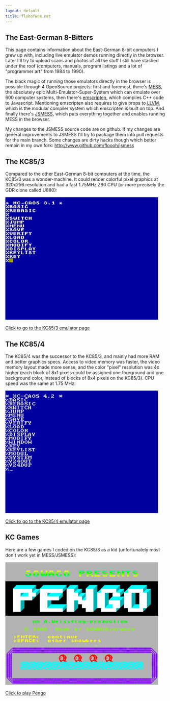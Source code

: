 ```yaml
---
layout: default
title: flohofwoe.net
---
```


## The East-German 8-Bitters

This page contains information about the East-German 8-bit computers I grew up with, including live emulator demos running directly in the browser. Later I'll try to upload scans and photos of all the stuff I still have stashed under the roof (computers, manuals, program listings and a lot of "programmer art" from 1984 to 1990).

The black magic of running those emulators directly in the browser is possible through 4 OpenSource projects: first and foremost, there's <a href="http://www.mess.org" target="_blank">MESS</a>, the absolutely epic Multi-Emulator-Super-System which can emulate over 600 computer systems, then there's <a href="https://github.com/kripken/emscripten" target="_blank">emscripten</a>, which compiles C++ code to Javascript. Mentioning emscripten also requires to give props to <a href="http://www.llvm.org" target="_blank">LLVM</a>, which is the modular compiler system which emscripten is built on top. And finally there's <a href="http://jsmess.textfiles.com" target="_blank">JSMESS</a>, which puts everything together and enables running MESS in the browser.

My changes to the JSMESS source code are on github. If my changes are general improvements to JSMESS I'll try to package them into pull requests for the main branch. Some changes are dirty hacks though which better remain in my own fork: <a href="http://www.github.com/floooh/jsmess">http://www.github.com/floooh/jsmess</a>

## The KC85/3

Compared to the other East-German 8-bit computers at the time, the KC85/3 was a wonder-machine. It could render colorful pixel graphics at 320x256 resolution and had a fast 1.75MHz Z80 CPU (or more precisely the GDR clone called U880):

<div class="image">
    <p><a href="oldstuff/kc85_3/kc85_3.html"><img src="images/kc85_3_menu.jpg" width="480"/></a></p>
    <p><a href="oldstuff/kc85_3/kc85_3.html">Click to go to the KC85/3 emulator page</a></p>
</div>

## The KC85/4

The KC85/4 was the successor to the KC85/3, and mainly had more RAM and better graphics specs. Access to video memory was faster, the video memory layout made more sense, and the color "pixel" resolution was 4x higher (each block of 8x1 pixels could be assigned one foreground and one background color, instead of blocks of 8x4 pixels on the KC85/3). CPU speed was the same at
1.75 MHz:

<div class="image">
    <p><a href="oldstuff/kc85_4/kc85_4.html"><img src="images/kc85_4.png" width="480"/></a></p>
    <p><a href="oldstuff/kc85_4/kc85_4.html">Click to go to the KC85/4 emulator page</a></p>
</div>

## KC Games

Here are a few games I coded on the KC85/3 as a kid (unfortunately most don't work yet in MESS/JSMESS):

<div class="image">
	<p><a href="oldstuff/pengo/pengo.html"><img src="images/pengo_1.png" width="480"/></a></p>
    <p><a href="oldstuff/pengo/pengo.html">Click to play Pengo</a></p>
</div>



